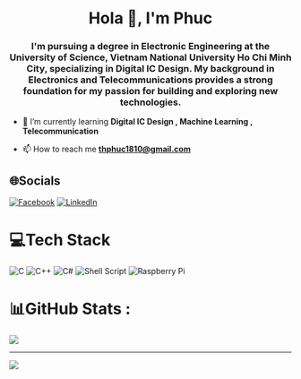 <h1 align="center">Hola 👋, I'm Phuc</h1>
<h3 align="center">I'm pursuing a degree in Electronic Engineering at the University of Science, Vietnam National University Ho Chi Minh City, specializing in Digital IC Design. My background in Electronics and Telecommunications provides a strong foundation for my passion for building and exploring new technologies.</h3>

- 🌱 I’m currently learning **Digital IC Design , Machine Learning , Telecommunication**

- 📫 How to reach me **thphuc1810@gmail.com**


## 🌐Socials
[![Facebook](https://img.shields.io/badge/Facebook-%231877F2.svg?logo=Facebook&logoColor=white)](//www.facebook.com/thienphuc.lc/) [![LinkedIn](https://img.shields.io/badge/LinkedIn-%230077B5.svg?logo=linkedin&logoColor=white)](https://www.linkedin.com/in/thphuc1810/) 

# 💻Tech Stack
![C](https://img.shields.io/badge/c-%2300599C.svg?style=for-the-badge&logo=c&logoColor=white) ![C++](https://img.shields.io/badge/c++-%2300599C.svg?style=for-the-badge&logo=c%2B%2B&logoColor=white) ![C#](https://img.shields.io/badge/c%23-%23239120.svg?style=for-the-badge&logo=c-sharp&logoColor=white) ![Shell Script](https://img.shields.io/badge/shell_script-%23121011.svg?style=for-the-badge&logo=gnu-bash&logoColor=white) ![Raspberry Pi](https://img.shields.io/badge/-RaspberryPi-C51A4A?style=for-the-badge&logo=Raspberry-Pi)
# 📊GitHub Stats :

![](https://github-readme-stats.vercel.app/api/top-langs/?username=tthphuc1810&theme=dark&hide_border=false&include_all_commits=false&count_private=false&layout=compact)

---
[![](https://visitcount.itsvg.in/api?id=tthphuc1810&icon=0&color=0)](https://visitcount.itsvg.in)
